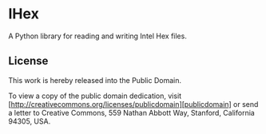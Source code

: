 IHex
=====

A Python library for reading and writing Intel Hex files.

License
-------
This work is hereby released into the Public Domain.

To view a copy of the public domain dedication, visit
[http://creativecommons.org/licenses/publicdomain][publicdomain] or send
a letter to Creative Commons, 559 Nathan Abbott Way, Stanford, California 94305, USA.

[publicdomain]:       http://creativecommons.org/licenses/publicdomain
                      "Public Domain License"
